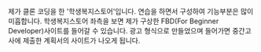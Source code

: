 제가 클론 코딩을 한 '학생복지스토어'입니다. 연습을 하면서 구성하여 기능부분은 많이 미흡합니다.
학생복지스토어 좌측을 보면 제가 구상한 FBD(For Beginner Developer)사이트를 들어갈 수 있습니다.
광고 형식으로 만들었으며 들어가면 중간고사에 제출한 계획서의 사이트가 나오게 됩니다.

